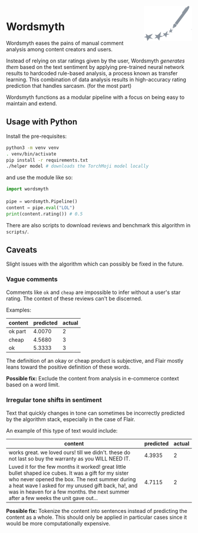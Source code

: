 <picture>
<source media="(prefers-color-scheme: dark)" srcset="./media/logo_dark.svg" width=130 align=right />
<img alt="The Wordsmyth logo" src="./media/logo.svg" align="right" width=130>
</picture>

# Wordsmyth

Wordsmyth eases the pains of manual comment analysis among content creators and users.

Instead of relying on star ratings given by the user, Wordsmyth *generates them* based on the text sentiment by applying pre-trained neural network results to hardcoded rule-based analysis, a process known as transfer learning. This combination of data analysis results in high-accuracy rating prediction that handles sarcasm. (for the most part)

Wordsmyth functions as a modular pipeline with a focus on being easy to maintain and extend.

## Usage with Python

Install the pre-requisites:

```bash
python3 -m venv venv
. venv/bin/activate
pip install -r requirements.txt
./helper model # downloads the TorchMoji model locally
```

and use the module like so:

```py
import wordsmyth

pipe = wordsmyth.Pipeline()
content = pipe.eval("LOL")
print(content.rating()) # 0.5
```

There are also scripts to download reviews and benchmark this algorithm in `scripts/`.

## Caveats

Slight issues with the algorithm which can possibly be fixed in the future.

### Vague comments

Comments like `ok` and `cheap` are impossible to infer without a user's star rating. The context of these reviews can't be discerned.

Examples:

| content       | predicted     | actual |
| ------------- | ------------- | ------ |
| ok part       | 4.0070        | 2      |
| cheap         | 4.5680        | 3      |
| ok            | 5.3333        | 3      |

The definition of an okay or cheap product is subjective, and Flair mostly leans toward the positive definition of these words.

**Possible fix:** Exclude the content from analysis in e-commerce context based on a word limit.

### Irregular tone shifts in sentiment

Text that quickly changes in tone can sometimes be incorrectly predicted by the algorithm stack, especially in the case of Flair.

An example of this type of text would include:

| content       | predicted     | actual |
| ------------- | ------------- | ------ |
| works great. we loved ours! till we didn't. these do not last so buy the warranty as you WILL NEED IT. | 4.3935 | 2
| Luved it for the few months it worked! great little bullet shaped ice cubes. It was a gift for my sister who never opened the box. The next summer during a heat wave I asked for my unused gift back, ha!, and was in heaven for a few months. the next summer after a few weeks the unit gave out... | 4.7115 | 2 |

**Possible fix:** Tokenize the content into sentences instead of predicting the content as a whole. This should only be applied in particular cases since it would be more computationally expensive.
